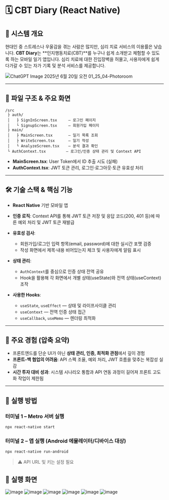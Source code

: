 
# 🗓️ CBT Diary (React Native)

## 📌 시스템 개요

현대인 중 스트레스나 우울감을 겪는 사람은 많지만, 심리 치료 서비스의 이용률은 낮습니다.
**CBT Diary**는 \*\*인지행동치료(CBT)\*\*를 누구나 쉽게 소개받고 체험할 수 있도록 하는 모바일 일기 앱입니다.
심리 치료에 대한 진입장벽을 허물고, 사용자에게 쉽게 다가갈 수 있는 자가 기록 및 분석 서비스를 제공합니다.

![ChatGPT Image 2025년 6월 20일 오전 01_25_04-Photoroom](https://github.com/user-attachments/assets/9fa7224d-2d70-4a2f-aa6b-76968474b86e)

---

## 📂 파일 구조 & 주요 화면

```
/src
 ├ auth/
 │   ├ SignInScreen.tsx     – 로그인 페이지
 │   └ SignupScreen.tsx     – 회원가입 페이지
 ├ main/
 │   ├ MainScreen.tsx       – 일기 목록 조회
 │   ├ WriteScreen.tsx      – 일기 작성
 │   └ AnalyzeScreen.tsx    – 분석 결과 확인
 └ AuthContext.tsx         – 로그인/인증 상태 관리 및 Context API
```

* **MainScreen.tsx**: User Token에서 ID 추출 시도 (실패)
* **AuthContext.tsx**: JWT 토큰 관리, 로그인·로그아웃·토큰 유효성 처리

---

## 🛠️ 기술 스택 & 핵심 기능

* **React Native** 기반 모바일 앱
* **인증 로직**: Context API를 통해 JWT 토큰 저장 및 응답 코드(200, 401 등)에 따른 예외 처리 및 JWT 토큰 재발급
* **유효성 검사**:

  * 회원가입/로그인 입력 항목(email, password)에 대한 실시간 포맷 검증
  * 작성 화면에서 제목·내용 비어있는지 체크 및 사용자에게 알림 표시
* **상태 관리**:

  * `AuthContext`를 중심으로 인증 상태 전역 공유
  * Hook을 활용해 각 화면에서 개별 상태(useState)와 전역 상태(useContext) 조작
* **사용한 Hooks**:

  * `useState`, `useEffect` — 상태 및 라이프사이클 관리
  * `useContext` — 전역 인증 상태 접근
  * `useCallback`, `useMemo` — 렌더링 최적화

---

## 🎯 주요 경험 (압축 요약)

* 프론트엔드를 단순 UI가 아닌 **상태 관리, 인증, 최적화 관점**에서 깊이 경험
* **프론트-백 협업의 어려움**: API 스펙 조율, 예외 처리, JWT 흐름을 맞추는 복잡성 실감
* **시간 투자 대비 성과**: 시스템 시나리오 통합과 API 연동 과정이 길어져 프론트 고도화 작업이 제한됨

---

## 🚀 실행 방법

### 터미널 1 – Metro 서버 실행

```bash
npx react-native start
```

### 터미널 2 – 앱 실행 (Android 에뮬레이터/디바이스 대상)

```bash
npx react-native run-android
```
> ⚠️ API URL 및 키는 설정 필요

## 📱 실행 화면
![image](https://github.com/user-attachments/assets/4f078afd-0c67-4e16-845a-2f7490a7490c)
![image](https://github.com/user-attachments/assets/154c1dbb-5125-405b-b48d-f83a0241c0b5)
![image](https://github.com/user-attachments/assets/ffbe1f97-0dcf-459a-ade0-4f795a9a1c30)
![image](https://github.com/user-attachments/assets/7a76c194-3014-44fa-b61b-383c98333567)
![image](https://github.com/user-attachments/assets/99966184-8e59-46ef-af1b-cb7bf706dfa5)
![image](https://github.com/user-attachments/assets/365f2995-a18e-4cbe-8183-5ef26896c15e)





